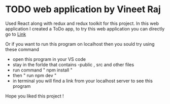 # TODO web application by Vineet Raj
Used React along with redux and redux toolkit for this project. In this web application I created a ToDo app,
to try this web application you can directly go to [Link](https://todoforvineet.netlify.app/)

Or if you want to run this program on localhost then you sould try using these command

<ul>
  <li>open this program in your VS code</li>
  <li>stay in the forlde that contains -public , src and other files</li>
  <li>run command " npm install "</li>
  <li>then " run npm dev "</li>
  <li>in terminal you will find a link  from your localhost server to see this program</li>
</ul>

Hope you liked this project !
